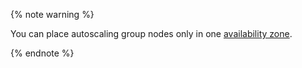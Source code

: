 {% note warning %}

You can place autoscaling group nodes only in one [availability zone](../../overview/concepts/geo-scope.md).

{% endnote %}
